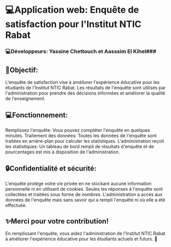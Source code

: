 # 💻Application web: Enquête de satisfaction pour l'Institut NTIC Rabat
### 💻Développeurs: Yassine Chettouch et Aasssim El Kihel###
## 🎯Objectif:
L'enquête de satisfaction vise à améliorer l'expérience éducative pour les étudiants de l'Institut NTIC Rabat. Les résultats de l'enquête sont utilisés par l'administration pour prendre des décisions informées et améliorer la qualité de l'enseignement.

## 💻Fonctionnement:
Remplissez l'enquête: Vous pouvez compléter l'enquête en quelques minutes.
Traitement des données: Toutes les données de l'enquête sont traitées en arrière-plan pour calculer les statistiques.
L'administration reçoit les statistiques: Un tableau de bord rempli de résultats d'enquête et de pourcentages est mis à disposition de l'administration.
## 🔒Confidentialité et sécurité:
L'enquête protège votre vie privée en ne stockant aucune information personnelle ni en utilisant de cookies. Seules les réponses à l'enquête sont collectées et traitées sous forme de nombres. L'administration a accès aux données de l'enquête mais sans savoir qui a rempli l'enquête ni où elle a été effectuée.

## ✨Merci pour votre contribution!
En remplissant l'enquête, vous aidez l'administration de l'Institut NTIC Rabat à améliorer l'expérience éducative pour les étudiants actuels et futurs. 🙌
